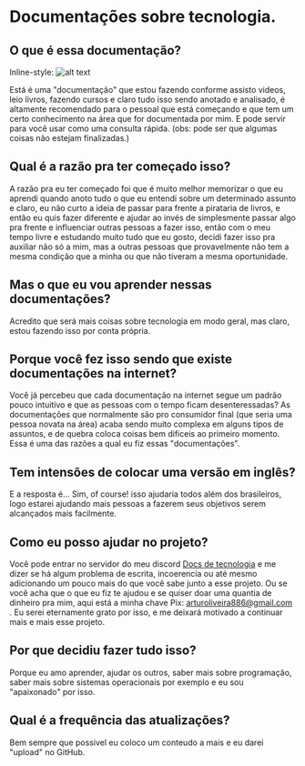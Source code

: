 # Documentações sobre tecnologia.

## O que é essa documentação?

Inline-style: 
![alt text](https://external-content.duckduckgo.com/iu/?u=https%3A%2F%2Ftse2.mm.bing.net%2Fth%3Fid%3DOIP.BGxc_fsmSXWk7SuxD3HXeAHaFF%26pid%3DApi&f=1 "Logo Title Text 1")

Está é uma "documentação" que estou fazendo conforme assisto videos, leio livros, fazendo cursos e claro tudo isso sendo anotado e analisado, é altamente 
recomendado para o pessoal que está começando e que tem um certo conhecimento na área que for documentada por mim. E pode servir para você usar como uma consulta 
rápida. (obs: pode ser que algumas coisas não estejam finalizadas.)

## Qual é a razão pra ter começado isso?

A razão pra eu ter começado foi que é muito melhor memorizar o que eu aprendi quando anoto tudo o que eu entendi sobre um determinado assunto e claro, eu não curto a 
ideia de passar para frente a pirataria de livros, e então eu quis fazer diferente e ajudar ao invés de simplesmente 
passar algo pra frente e influenciar outras pessoas a fazer isso, então com o meu tempo livre e estudando muito tudo que eu gosto, decidi 
fazer isso pra auxiliar não só a mim, mas a outras pessoas que provavelmente não tem a mesma condição que a minha ou que não tiveram a mesma oportunidade.

## Mas o que eu vou aprender nessas documentações?

Acredito que será mais coisas sobre tecnologia em modo geral, mas claro, estou fazendo isso por conta própria.

## Porque você fez isso sendo que existe documentações na internet?

Você já percebeu que cada documentação na internet segue um padrão pouco intuitivo e que as pessoas com o tempo ficam desenteressadas? As documentações que normalmente 
são pro consumidor final (que seria uma pessoa novata na área) acaba sendo muito complexa em alguns tipos de assuntos, e de quebra coloca coisas bem dificeis ao
primeiro momento. Essa é uma das razões a qual eu fiz essas "documentações".

## Tem intensões de colocar uma versão em inglês?

E a resposta é... Sim, of course! isso ajudaria todos além dos brasileiros, logo estarei ajudando mais pessoas a fazerem seus objetivos serem alcançados mais 
facilmente.

## Como eu posso ajudar no projeto?

Você pode entrar no servidor do meu discord [Docs de tecnologia](https://discord.gg/azAuQ7Cq) e me dizer se há algum problema de escrita, incoerencia ou até mesmo adicionando um pouco mais do que você sabe junto a esse 
projeto. Ou se você acha que o que eu fiz te ajudou e se quiser doar uma quantia de dinheiro pra mim, aqui está a minha chave Pix: arturoliveira886@gmail.com .
Eu serei eternamente grato por isso, e me deixará motivado a continuar mais e mais esse projeto.

## Por que decidiu fazer tudo isso?

Porque eu amo aprender, ajudar os outros, saber mais sobre programação, saber mais sobre sistemas operacionais por exemplo e eu sou "apaixonado" por isso.

## Qual é a frequência das atualizações?

Bem sempre que possivel eu coloco um conteudo a mais e eu darei "upload" no GitHub.
